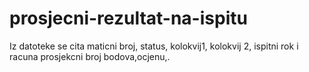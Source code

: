 # prosjecni-rezultat-na-ispitu
Iz datoteke se cita maticni broj, status, kolokvij1, kolokvij 2, ispitni rok i racuna prosjekcni broj bodova,ocjenu,.
